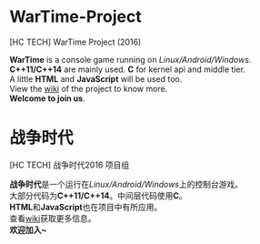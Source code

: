 # WarTime-Project  
[HC TECH] WarTime Project (2016)  

**WarTime** is a console game running on *Linux/Android/Windows*.  
**C++11/C++14** are mainly used. **C** for kernel api and middle tier.  
A little **HTML** and **JavaScript** will be used too.  
View the [wiki](https://github.com/Kiritow/WarTime-Project/wiki "Wiki of WarTime-Project") of the project to know more.  
**Welcome to join us**.

# 战争时代  
[HC TECH] 战争时代2016 项目组  

**战争时代**是一个运行在*Linux/Android/Windows*上的控制台游戏。  
大部分代码为**C++11/C++14**。中间层代码使用**C**。  
**HTML**和**JavaScript**也在项目中有所应用。  
查看[wiki](https://github.com/Kiritow/WarTime-Project/wiki "战争时代wiki")获取更多信息。  
**欢迎加入~**  
